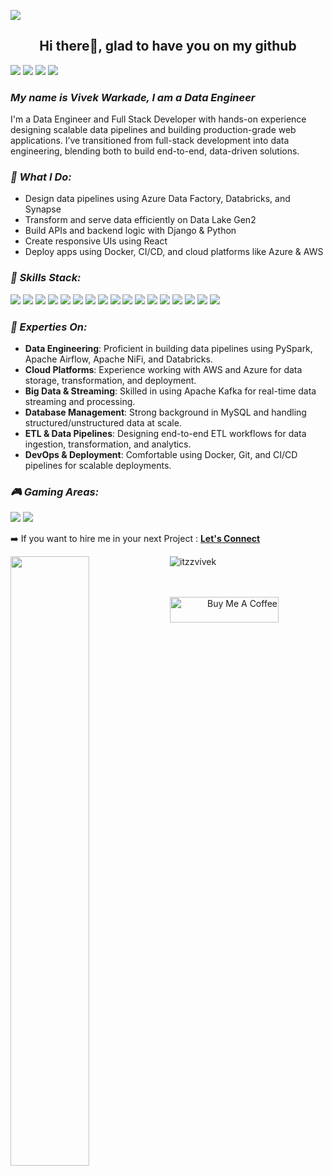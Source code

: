 ![](https://komarev.com/ghpvc/?username=itzzvivek&label=PROFILE+VIEWS)

### <h2 align="center">Hi there👋, glad to have you on my github</h2>
<a href="https://www.linkedin.com/in/vivek-warkade-623866216/"><img src="https://img.shields.io/badge/LinkedIn-0077B5?style=for-the-badge&logo=linkedin&logoColor=white"></a>
<a href="https://twitter.com/vivekwarkade1"><img src="https://img.shields.io/badge/Twitter-1DA1F2?style=for-the-badge&logo=twitter&logoColor=white"></a>
<a href="mailto:vivek.pydev@gmail.com"><img src="https://img.shields.io/badge/Gmail-D14836?style=for-the-badge&logo=gmail&logoColor=white"></a>
<a href="https://discord.gg/CeEFkRu6"><img src="https://img.shields.io/badge/Discord-5865F2?style=for-the-badge&logo=discord&logoColor=white"></a>


<h3><i> My name is Vivek Warkade, I am a Data Engineer</i></h3>
<p>I'm a Data Engineer and Full Stack Developer with hands-on experience designing scalable data pipelines and building production-grade web applications. I’ve transitioned from full-stack development into data engineering, blending both to build end-to-end, data-driven solutions.</p>

<h3><i>🔭 What I Do:</i></h3>

- Design data pipelines using Azure Data Factory, Databricks, and Synapse
- Transform and serve data efficiently on Data Lake Gen2
- Build APIs and backend logic with Django & Python
- Create responsive UIs using React
- Deploy apps using Docker, CI/CD, and cloud platforms like Azure & AWS 

<h3><i>🌱 Skills Stack:</i></h3>
<p align="left"> 
  <img src="https://img.shields.io/badge/Python-FFD43B?style=for-the-badge&logo=python&logoColor=blue">
  <img src="https://img.shields.io/badge/Pyspark-38B2AC?style=for-the-badge&logo=pyspark&logoColor=orange">
  <img src="https://img.shields.io/badge/PySpark-E34A86?style=for-the-badge&logo=apache-spark&logoColor=white" />
  <img src="https://img.shields.io/badge/Databricks-FF3621?style=for-the-badge&logo=databricks&logoColor=white" />
  <img src="https://img.shields.io/badge/MySQL-4479A1?style=for-the-badge&logo=mysql&logoColor=white" />
  <img src="https://img.shields.io/badge/Azure-0078D4?style=for-the-badge&logo=microsoft-azure&logoColor=white" />
  <img src="https://img.shields.io/badge/AWS-232F3E?style=for-the-badge&logo=amazon-aws&logoColor=white" />
  <img src="https://img.shields.io/badge/Airflow-017CEE?style=for-the-badge&logo=apache-airflow&logoColor=white" />
  <img src="https://img.shields.io/badge/Apache%20NiFi-333366?style=for-the-badge&logo=apache&logoColor=white" />
  <img src="https://img.shields.io/badge/Kafka-231F20?style=for-the-badge&logo=apache-kafka&logoColor=white" />
  <img src="https://img.shields.io/badge/Django-092E20?style=for-the-badge&logo=django&logoColor=green">
  <img src="https://img.shields.io/badge/django%20rest-ff1709?style=for-the-badge&logo=django&logoColor=white">
  <img src="https://img.shields.io/badge/fastapi-109989?style=for-the-badge&logo=FASTAPI&logoColor=white">
  <img src="https://img.shields.io/badge/JavaScript-323330?style=for-the-badge&logo=javascript&logoColor=F7DF1E">
  <img src="https://img.shields.io/badge/React-20232A?style=for-the-badge&logo=react&logoColor=61DAFB">
  <img src="https://img.shields.io/badge/Tailwind_CSS-38B2AC?style=for-the-badge&logo=tailwind-css&logoColor=white">
  <img src="https://img.shields.io/badge/MongoDB-4EA94B?style=for-the-badge&logo=mongodb&logoColor=white">
</p>

      
<h3><i>💼 Experties On:</i></h3>

- **Data Engineering**: Proficient in building data pipelines using PySpark, Apache Airflow, Apache NiFi, and Databricks.
- **Cloud Platforms**: Experience working with AWS and Azure for data storage, transformation, and deployment.
- **Big Data & Streaming**: Skilled in using Apache Kafka for real-time data streaming and processing.
- **Database Management**: Strong background in MySQL and handling structured/unstructured data at scale.
- **ETL & Data Pipelines**: Designing end-to-end ETL workflows for data ingestion, transformation, and analytics.
- **DevOps & Deployment**: Comfortable using Docker, Git, and CI/CD pipelines for scalable deployments.

     
<h3><i>🎮 Gaming Areas:</i></h3>
<p align="left">
  <img src="https://img.shields.io/badge/Valorant-fa4454?style=for-the-badge&logo=valorant&logoColor=white">
  <img src="https://img.shields.io/badge/activision-000000?style=for-the-badge&logo=activision&logoColor=white">
</p>

➡️ If you want to hire me in your next Project : <a href="mailto:vivek.pydev@gmail.com" styel="margin-left: 10px;"> <b>Let's Connect </b></a>      
      
<img align='left' src="https://github-readme-stats.vercel.app/api?username=itzzvivek&&show_icons=true&title_color=ffffff&icon_color=bb2acf&text_color=daf7dc&bg_color=191919" width="50%">
<p><img src="https://github-readme-stats.vercel.app/api/top-langs?username=itzzvivek&show_icons=true&locale=en&layout=compact&&show_icons=true&title_color=ffffff&icon_color=bb2acf&text_color=daf7dc&bg_color=191919" alt="itzzvivek"/></p>

  <br><br>
<a align="right" href="https://www.buymeacoffee.com/vivekwarkaK" target="_blank"><img src="https://cdn.buymeacoffee.com/buttons/default-yellow.png" alt="Buy Me A Coffee" height="41" width="174"></a>
